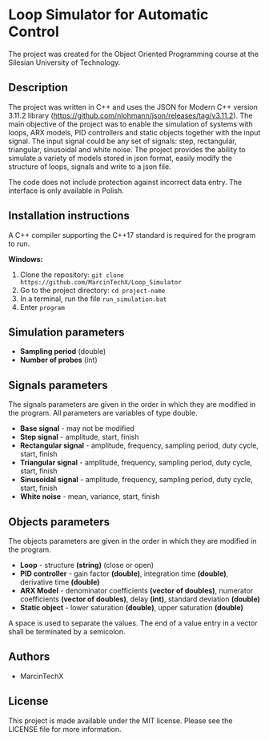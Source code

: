 # Loop Simulator for Automatic Control

The project was created for the Object Oriented Programming course at the Silesian University of Technology.

## Description

The project was written in C++ and uses the JSON for Modern C++ version 3.11.2 library (https://github.com/nlohmann/json/releases/tag/v3.11.2). 
The main objective of the project was to enable the simulation of systems with loops, ARX models, PID controllers and static objects together with the input signal. The input signal could be any set of signals: step, rectangular, triangular, sinusoidal and white noise.
The project provides the ability to simulate a variety of models stored in json format, easily modify the structure of loops, signals and write to a json file.

The code does not include protection against incorrect data entry.
The interface is only available in Polish.

## Installation instructions

A C++ compiler supporting the C++17 standard is required for the program to run.

**Windows:**

1. Clone the repository: `git clone https://github.com/MarcinTechX/Loop_Simulator`
2. Go to the project directory: `cd project-name`
3. In a terminal, run the file `run_simulation.bat`
4. Enter `program`

## Simulation parameters

 - **Sampling period** (double)
 - **Number of probes** (int)

## Signals parameters

The signals parameters are given in the order in which they are modified in the program. All parameters are variables of type double.

- **Base signal** - may not be modified
- **Step signal** - amplitude, start, finish
- **Rectangular signal** - amplitude, frequency, sampling period, duty cycle, start, finish
- **Triangular signal** - amplitude, frequency, sampling period, duty cycle, start, finish
- **Sinusoidal signal** - amplitude, frequency, sampling period, duty cycle, start, finish 
- **White noise** - mean, variance, start, finish

## Objects parameters

The objects parameters are given in the order in which they are modified in the program. 

- **Loop** - structure **(string)** (close or open)
- **PID controller** - gain factor **(double)**, integration time **(double)**, derivative time **(double)** 
- **ARX Model** - denominator coefficients **(vector of doubles)**, numerator coefficients **(vector of doubles)**, delay **(int)**, standard deviation **(double)**
- **Static object** - lower saturation **(double)**, upper saturation **(double)**

A space is used to separate the values. The end of a value entry in a vector shall be terminated by a semicolon.

## Authors

- MarcinTechX

## License

This project is made available under the MIT license. Please see the LICENSE file for more information.


